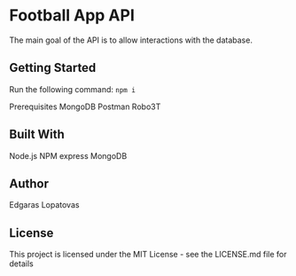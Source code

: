 # Football App API
The main goal of the API is to allow interactions with the database.

## Getting Started
Run the following command:
`npm i`

Prerequisites
MongoDB Postman Robo3T

## Built With
Node.js
NPM
express
MongoDB

## Author
Edgaras Lopatovas

## License
This project is licensed under the MIT License - see the LICENSE.md file for details
